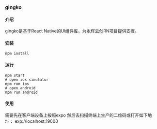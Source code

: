 ### gingko

#### 介绍
gingko是基于React Native的UI组件库，为永辉云创RN项目提供支撑。

#### 安装
```
npm install
```

#### 运行
```$xslt
npm start 
# open ios simulator
npm run ios
# open android
npm run android
```

#### 使用
需要先在客户端设备上按照expo 然后去扫描终端上生产的二维码或打开如下地址：
exp://localhost:19000